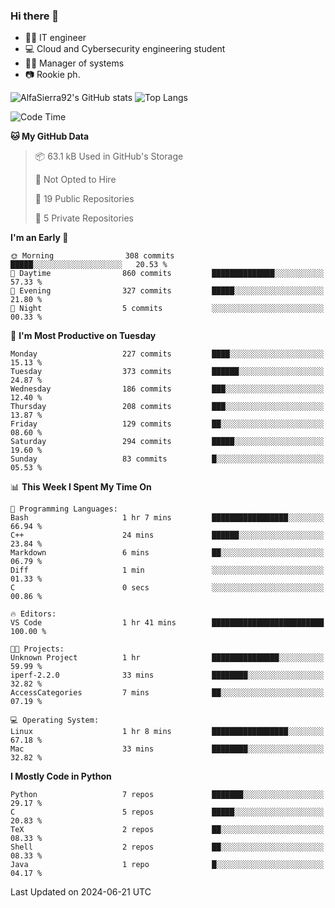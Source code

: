 ### Hi there 👋
- 👨‍💻 IT engineer
- 💻 Cloud and Cybersecurity engineering student
- 👨‍💼 Manager of systems
- 📷 Rookie ph.


![AlfaSierra92's GitHub stats](https://github-readme-stats.vercel.app/api?username=AlfaSierra92&theme=nord)
![Top Langs](https://github-readme-stats.vercel.app/api/top-langs/?username=AlfaSierra92&theme=nord&layout=compact)

<!--START_SECTION:waka-->
![Code Time](http://img.shields.io/badge/Code%20Time-137%20hrs%2026%20mins-blue)

**🐱 My GitHub Data** 

> 📦 63.1 kB Used in GitHub's Storage 
 > 
> 🚫 Not Opted to Hire
 > 
> 📜 19 Public Repositories 
 > 
> 🔑 5 Private Repositories 
 > 
**I'm an Early 🐤** 

```text
🌞 Morning                308 commits         █████░░░░░░░░░░░░░░░░░░░░   20.53 % 
🌆 Daytime                860 commits         ██████████████░░░░░░░░░░░   57.33 % 
🌃 Evening                327 commits         █████░░░░░░░░░░░░░░░░░░░░   21.80 % 
🌙 Night                  5 commits           ░░░░░░░░░░░░░░░░░░░░░░░░░   00.33 % 
```
📅 **I'm Most Productive on Tuesday** 

```text
Monday                   227 commits         ████░░░░░░░░░░░░░░░░░░░░░   15.13 % 
Tuesday                  373 commits         ██████░░░░░░░░░░░░░░░░░░░   24.87 % 
Wednesday                186 commits         ███░░░░░░░░░░░░░░░░░░░░░░   12.40 % 
Thursday                 208 commits         ███░░░░░░░░░░░░░░░░░░░░░░   13.87 % 
Friday                   129 commits         ██░░░░░░░░░░░░░░░░░░░░░░░   08.60 % 
Saturday                 294 commits         █████░░░░░░░░░░░░░░░░░░░░   19.60 % 
Sunday                   83 commits          █░░░░░░░░░░░░░░░░░░░░░░░░   05.53 % 
```


📊 **This Week I Spent My Time On** 

```text
💬 Programming Languages: 
Bash                     1 hr 7 mins         █████████████████░░░░░░░░   66.94 % 
C++                      24 mins             ██████░░░░░░░░░░░░░░░░░░░   23.84 % 
Markdown                 6 mins              ██░░░░░░░░░░░░░░░░░░░░░░░   06.79 % 
Diff                     1 min               ░░░░░░░░░░░░░░░░░░░░░░░░░   01.33 % 
C                        0 secs              ░░░░░░░░░░░░░░░░░░░░░░░░░   00.86 % 

🔥 Editors: 
VS Code                  1 hr 41 mins        █████████████████████████   100.00 % 

🐱‍💻 Projects: 
Unknown Project          1 hr                ███████████████░░░░░░░░░░   59.99 % 
iperf-2.2.0              33 mins             ████████░░░░░░░░░░░░░░░░░   32.82 % 
AccessCategories         7 mins              ██░░░░░░░░░░░░░░░░░░░░░░░   07.19 % 

💻 Operating System: 
Linux                    1 hr 8 mins         █████████████████░░░░░░░░   67.18 % 
Mac                      33 mins             ████████░░░░░░░░░░░░░░░░░   32.82 % 
```

**I Mostly Code in Python** 

```text
Python                   7 repos             ███████░░░░░░░░░░░░░░░░░░   29.17 % 
C                        5 repos             █████░░░░░░░░░░░░░░░░░░░░   20.83 % 
TeX                      2 repos             ██░░░░░░░░░░░░░░░░░░░░░░░   08.33 % 
Shell                    2 repos             ██░░░░░░░░░░░░░░░░░░░░░░░   08.33 % 
Java                     1 repo              █░░░░░░░░░░░░░░░░░░░░░░░░   04.17 % 
```




 Last Updated on 2024-06-21 UTC
<!--END_SECTION:waka-->

<!--
**AlfaSierra92/AlfaSierra92** is a ✨ _special_ ✨ repository because its `README.md` (this file) appears on your GitHub profile.

Here are some ideas to get you started:

- 🔭 I’m currently working on ...
- 🌱 I’m currently learning ...
- 👯 I’m looking to collaborate on ...
- 🤔 I’m looking for help with ...
- 💬 Ask me about ...
- 📫 How to reach me: ...
- 😄 Pronouns: ...
- ⚡ Fun fact: ...
-->
